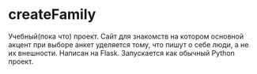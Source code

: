 # createFamily
Учебный(пока что) проект. Сайт для знакомств на котором основной акцент при выборе анкет уделяется тому, что пишут о себе люди, а не их внешности. Написан на Flask.
Запускается как обычный Python проект.
